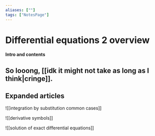 ```yaml
---
aliases: [""]
tags: ["NotesPage"]
---
```


# Differential equations 2 overview

#### Intro and contents
So looong, [[idk it might not take as long as I think|cringe]].
- 


## Expanded articles
![[integration by substitution common cases]]

![[derivative symbols]]

![[solution of exact differential equations]]

